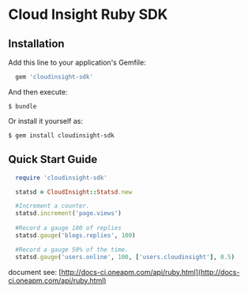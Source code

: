 # Cloud Insight Ruby SDK

## Installation

Add this line to your application's Gemfile:

```ruby
  gem 'cloudinsight-sdk'
```

And then execute:

    $ bundle

Or install it yourself as:

    $ gem install cloudinsight-sdk


## Quick Start Guide

```ruby
  require 'cloudinsight-sdk'

  statsd = CloudInsight::Statsd.new

  #Increment a counter.
  statsd.increment('page.views')
  
  #Record a gauge 100 of replies
  statsd.gauge('blogs.replies', 100)

  #Record a gauge 50% of the time.
  statsd.gauge('users.online', 100, ['users.cloudinsight'], 0.5)
```

document see: [http://docs-ci.oneapm.com/api/ruby.html](http://docs-ci.oneapm.com/api/ruby.html)